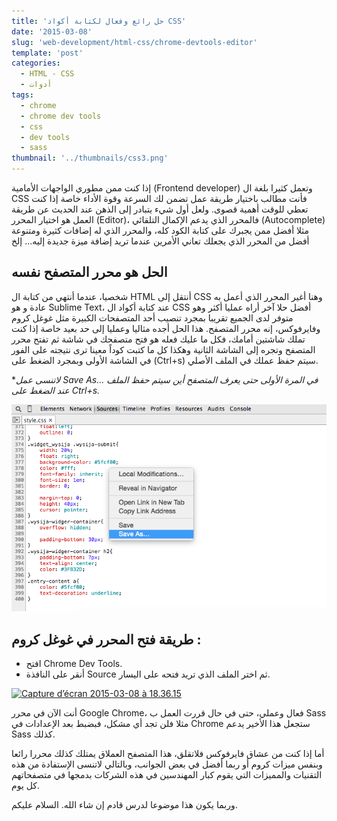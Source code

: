 ```yaml
---
title: 'حل رائع وفعال لكتابة أكواد CSS'
date: '2015-03-08'
slug: 'web-development/html-css/chrome-devtools-editor'
template: 'post'
categories:
  - HTML - CSS
  - أدوات
tags:
  - chrome
  - chrome dev tools
  - css
  - dev tools
  - sass
thumbnail: '../thumbnails/css3.png'
---
```


إذا كنت ممن مطوري الواجهات الأمامية (Frontend developer) وتعمل كثيرا بلغة ال CSS فأنت مطالب باختيار طريقة عمل تضمن لك السرعة وقوة الأداء خاصة إذا كنت تعطي للوقت أهمية قصوى. ولعل أول شيء يتبادر إلى الذهن عند الحديث عن طريقة العمل هو اختيار المحرر (Editor)، فالمحرر الذي يدعم الإكمال التلقائي (Autocomplete) مثلا أفضل ممن يجبرك على كتابة الكود كله، والمحرر الذي له إضافات كثيرة ومتنوعة أفضل من المحرر الذي يجعلك تعاني الأمرين عندما تريد إضافة ميزة جديدة إليه... إلخ

## الحل هو محرر المتصفح نفسه

شخصيا، عندما أنتهي من كتابة ال HTML أنتقل إلى CSS وهنا أغير المحرر الذي أعمل به عادة و هو Sublime Text، عند كتابة أكواد ال CSS أفضل حلا آخر أراه عمليا أكثر وهو متوفر لدى الجميع تقريبا بمجرد تنصيب أحد المتصفحات الكبيرة مثل غوغل كروم وفايرفوكس، إنه محرر المتصفح. هذا الحل أجده مثاليا وعمليا إلى حد بعيد خاصة إذا كنت تملك شاشتين أمامك، فكل ما عليك فعله هو فتح متصفحك في شاشة ثم تفتح محرر المتصفح وتجره إلى الشاشة الثانية وهكذا كل ما كتبت كوداً معينا ترى نتيجته على الفور في الشاشة الأولى وبمجرد الضغط على (Ctrl+s) سيتم حفظ عملك في الملف الأصلي.

*_لاتنسى عمل Save As... في المرة الأولى حتى يعرف المتصفح أين سيتم حفظ الملف عند الضغط على Ctrl+s._

[![Capture d’écran 2015-03-08 à 18.37.50](../images/Capture-d’écran-2015-03-08-à-18.37.50.png)](../images/Capture-d’écran-2015-03-08-à-18.37.50.png)

## طريقة فتح المحرر في غوغل كروم :

- افتح Chrome Dev Tools.
- أنقر على النافذة Source ثم اختر الملف الذي تريد فتحه على اليسار.

[![Capture d’écran 2015-03-08 à 18.36.15](../images/Capture-d’écran-2015-03-08-à-18.36.15-1024x382.png)](../images/Capture-d’écran-2015-03-08-à-18.36.15.png)

أنت الآن في محرر Google Chrome، فعال وعملي، حتى في حال قررت العمل ب Sass مثلا فلن تجد أي مشكل، فبضبط بعد الإعدادات في Chrome ستجعل هذا الأخير يدعم Sass كذلك.

أما إذا كنت من عشاق فايرفوكس فلاتقلق، هذا المتصفح العملاق يمتلك كذلك محررا رائعا وبنفس ميزات كروم أو ربما أفضل في بعض الجوانب، وبالتالي لاتنسى الإستفادة من هذه التقنيات والمميزات التي يقوم كبار المهندسين في هذه الشركات بدمجها في متصفحاتهم كل يوم.

وربما يكون هذا موضوعا لدرس قادم إن شاء الله. السلام عليكم.
